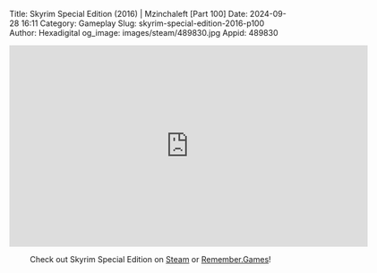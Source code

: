 Title: Skyrim Special Edition (2016) | Mzinchaleft [Part 100]
Date: 2024-09-28 16:11
Category: Gameplay
Slug: skyrim-special-edition-2016-p100
Author: Hexadigital
og_image: images/steam/489830.jpg
Appid: 489830

<center><iframe src="https://www.youtube.com/embed/N9CMvic1tnE?feature=oembed" allow="accelerometer; autoplay; encrypted-media; gyroscope; picture-in-picture" width="640" height="360" frameborder="0"></iframe>

Check out Skyrim Special Edition on [Steam](https://store.steampowered.com/app/489830/?curator_clanid=34633900) or [Remember.Games](https://remember.games/game/164/the-elder-scrolls-v-skyrim-special-edition/)!</center>